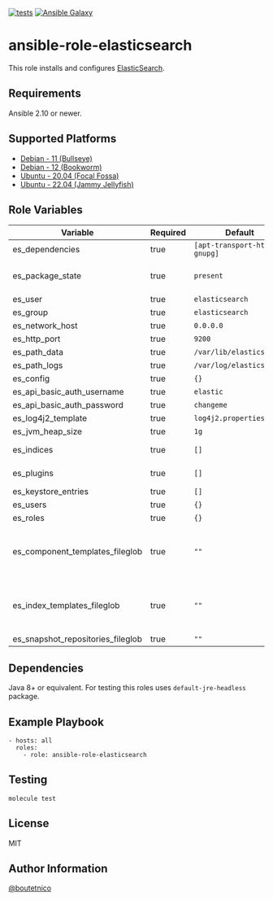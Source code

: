 [![tests](https://github.com/boutetnico/ansible-role-elasticsearch/workflows/Test%20ansible%20role/badge.svg)](https://github.com/boutetnico/ansible-role-elasticsearch/actions?query=workflow%3A%22Test+ansible+role%22)
[![Ansible Galaxy](https://img.shields.io/badge/galaxy-boutetnico.elasticsearch-blue.svg)](https://galaxy.ansible.com/boutetnico/elasticsearch)

ansible-role-elasticsearch
==========================

This role installs and configures [ElasticSearch](https://www.elastic.co/guide/en/elasticsearch/reference/current/index.html).

Requirements
------------

Ansible 2.10 or newer.

Supported Platforms
-------------------

- [Debian - 11 (Bullseye)](https://wiki.debian.org/DebianBullseye)
- [Debian - 12 (Bookworm)](https://wiki.debian.org/DebianBookworm)
- [Ubuntu - 20.04 (Focal Fossa)](http://releases.ubuntu.com/20.04/)
- [Ubuntu - 22.04 (Jammy Jellyfish)](http://releases.ubuntu.com/22.04/)

Role Variables
--------------

| Variable                          | Required | Default                         | Choices   | Comments                                       |
|-----------------------------------|----------|---------------------------------|-----------|------------------------------------------------|
| es_dependencies                   | true     | `[apt-transport-https, gnupg]`  | list      |                                                |
| es_package_state                  | true     | `present`                       | string    | Use `latest` to upgrade ElasticSearch.         |
| es_user                           | true     | `elasticsearch`                 | string    |                                                |
| es_group                          | true     | `elasticsearch`                 | string    |                                                |
| es_network_host                   | true     | `0.0.0.0`                       | string    |                                                |
| es_http_port                      | true     | `9200`                          | int       |                                                |
| es_path_data                      | true     | `/var/lib/elasticsearch`        | string    |                                                |
| es_path_logs                      | true     | `/var/log/elasticsearch`        | string    |                                                |
| es_config                         | true     | `{}`                            | dict      |                                                |
| es_api_basic_auth_username        | true     | `elastic`                       | string    |                                                |
| es_api_basic_auth_password        | true     | `changeme`                      | string    |                                                |
| es_log4j2_template                | true     | `log4j2.properties.j2`          | string    |                                                |
| es_jvm_heap_size                  | true     | `1g`                            | string    |                                                |
| es_indices                        | true     | `[]`                            | list      | Indices to create.                             |
| es_plugins                        | true     | `[]`                            | list      | Plugins to install.                            |
| es_keystore_entries               | true     | `[]`                            | list      |                                                |
| es_users                          | true     | `{}`                            | dict      |                                                |
| es_roles                          | true     | `{}`                            | dict      |                                                |
| es_component_templates_fileglob   | true     | `""`                            | string    | Path to component index templates to install.  |
| es_index_templates_fileglob       | true     | `""`                            | string    | Path to composable index templates to install. |
| es_snapshot_repositories_fileglob | true     | `""`                            | string    |                                                |

Dependencies
------------

Java 8+ or equivalent. For testing this roles uses `default-jre-headless` package.

Example Playbook
----------------

    - hosts: all
      roles:
        - role: ansible-role-elasticsearch

Testing
-------

    molecule test

License
-------

MIT

Author Information
------------------

[@boutetnico](https://github.com/boutetnico)
